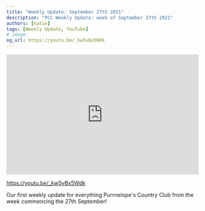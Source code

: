 ```yaml
---
title: "Weekly Update: September 27th 2021"
description: "PCC Weekly Update: week of September 27th 2021"
authors: [katie]
tags: [Weekly Update, YouTube]
# image:
og_url: https://youtu.be/_kw5vBx5Wdk
---
```


<iframe width="100%" height="315" src="https://www.youtube.com/embed/_kw5vBx5Wdk" title="YouTube video player" frameborder="0" allow="accelerometer; autoplay; clipboard-write; encrypted-media; gyroscope; picture-in-picture" allowfullscreen></iframe>

<!--truncate-->

https://youtu.be/_kw5vBx5Wdk

Our first weekly update for everything Purrnelope's Country Club from the week commencing the 27th September! 
